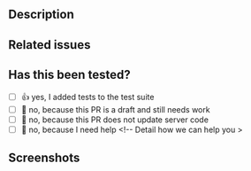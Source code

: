 ## Description

<!-- Please include a summary of the change, with motivation and context -->

## Related issues

<!-- If suggesting a new feature or change, please discuss it in an issue first -->
<!-- If fixing a bug, there should be an issue describing it with steps to reproduce -->

## Has this been tested?

<!-- Put an `x` in the box that applies: -->
<!-- Check the unit test guide: https://docs.joinpeertube.org/contribute-getting-started?id=unit-tests -->

- [ ] 👍 yes, I added tests to the test suite
- [ ] 💭 no, because this PR is a draft and still needs work
- [ ] 🙅 no, because this PR does not update server code
- [ ] 🙋 no, because I need help <!-- Detail how we can help you >

## Screenshots

<!-- delete if not relevant -->
